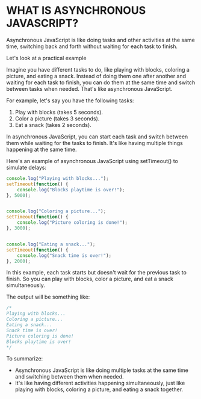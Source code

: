 # WHAT IS ASYNCHRONOUS JAVASCRIPT?

Asynchronous JavaScript is like doing tasks and other activities at the same time, switching back and forth without waiting for each task to finish.

Let's look at a practical example

Imagine you have different tasks to do, like playing with blocks, coloring a picture, and eating a snack. Instead of doing them one after another and waiting for each task to finish, you can do them at the same time and switch between tasks when needed. That's like asynchronous JavaScript.

For example, let's say you have the following tasks:

1. Play with blocks (takes 5 seconds).
2. Color a picture (takes 3 seconds).
3. Eat a snack (takes 2 seconds).

In asynchronous JavaScript, you can start each task and switch between them while waiting for the tasks to finish. It's like having multiple things happening at the same time.

Here's an example of asynchronous JavaScript using setTimeout() to simulate delays:

```javascript
console.log("Playing with blocks...");
setTimeout(function() {
    console.log("Blocks playtime is over!");
}, 5000);


console.log("Coloring a picture...");
setTimeout(function() {
    console.log("Picture coloring is done!");
}, 3000);


console.log("Eating a snack...");
setTimeout(function() {
    console.log("Snack time is over!");
}, 2000);
```

In this example, each task starts but doesn't wait for the previous task to finish. So you can play with blocks, color a picture, and eat a snack simultaneously.

The output will be something like:

```javascript
/*
Playing with blocks...
Coloring a picture...
Eating a snack...
Snack time is over!
Picture coloring is done!
Blocks playtime is over!
*/
```

To summarize:

- Asynchronous JavaScript is like doing multiple tasks at the same time and switching between them when needed.
- It's like having different activities happening simultaneously, just like playing with blocks, coloring a picture, and eating a snack together.